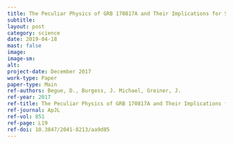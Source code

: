 ```yaml
---
title: The Peculiar Physics of GRB 170817A and Their Implications for Short GRBs
subtitle: 
layout: post
category: science
date: 2019-04-18
mast: false
image: 
image-sm: 
alt: 
project-date: December 2017
work-type: Paper
paper-type: Main
ref-authors: Begue, D., Burgess, J. Michael, Greiner, J.
ref-year: 2017
ref-title: The Peculiar Physics of GRB 170817A and Their Implications for Short GRBs
ref-journal: ApJL
ref-vol: 851
ref-page: L19
ref-doi: 10.3847/2041-8213/aa9d85
---
```

